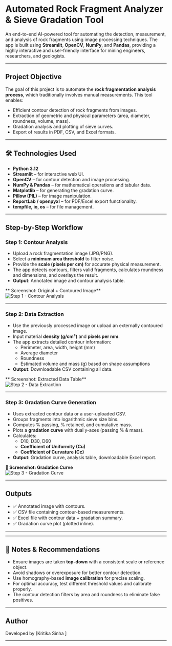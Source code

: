 #  Automated Rock Fragment Analyzer & Sieve Gradation Tool

An end-to-end AI-powered tool for automating the detection, measurement, and analysis of rock fragments using image processing techniques. The app is built using **Streamlit**, **OpenCV**, **NumPy**, and **Pandas**, providing a highly interactive and user-friendly interface for mining engineers, researchers, and geologists.

---

##  Project Objective

The goal of this project is to automate the **rock fragmentation analysis process**, which traditionally involves manual measurements. This tool enables:
- Efficient contour detection of rock fragments from images.
- Extraction of geometric and physical parameters (area, diameter, roundness, volume, mass).
- Gradation analysis and plotting of sieve curves.
- Export of results in PDF, CSV, and Excel formats.

---

## 🛠 Technologies Used

- **Python 3.12**
- **Streamlit** – for interactive web UI.
- **OpenCV** – for contour detection and image processing.
- **NumPy & Pandas** – for mathematical operations and tabular data.
- **Matplotlib** – for generating the gradation curve.
- **Pillow (PIL)** – for image manipulation.
- **ReportLab / openpyxl** – for PDF/Excel export functionality.
- **tempfile, io, os** – for file management.

---

##  Step-by-Step Workflow

###  Step 1: Contour Analysis

- Upload a rock fragmentation image (JPG/PNG).
- Select a **minimum area threshold** to filter noise.
- Provide the **scale (pixels per cm)** for accurate physical measurement.
- The app detects contours, filters valid fragments, calculates roundness and dimensions, and overlays the result.
- **Output**: Annotated image and contour analysis table.

** Screenshot: Original + Contoured Image**  
![Step 1 - Contour Analysis](./images/step1_contour_analysis.png)

---

###  Step 2: Data Extraction

- Use the previously processed image or upload an externally contoured image.
- Input material **density (g/cm³)** and **pixels per mm**.
- The app extracts detailed contour information:
  - Perimeter, area, width, height (mm)
  - Average diameter
  - Roundness
  - Estimated volume and mass (g) based on shape assumptions
- **Output**: Downloadable CSV containing all data.

** Screenshot: Extracted Data Table**  
![Step 2 - Data Extraction](./images/step2_data_extraction.png)

---

###  Step 3: Gradation Curve Generation

- Uses extracted contour data or a user-uploaded CSV.
- Groups fragments into logarithmic sieve size bins.
- Computes % passing, % retained, and cumulative mass.
- Plots a **gradation curve** with dual y-axes (passing % & mass).
- Calculates:
  - D10, D30, D60
  - **Coefficient of Uniformity (Cu)**
  - **Coefficient of Curvature (Cc)**
- **Output**: Gradation curve, analysis table, downloadable Excel report.

**📸 Screenshot: Gradation Curve**  
![Step 3 - Gradation Curve](./images/step3_gradation_curve.png)

---

##  Outputs

- ✅ Annotated image with contours.
- ✅ CSV file containing contour-based measurements.
- ✅ Excel file with contour data + gradation summary.
- ✅ Gradation curve plot (plotted inline).

---

---

## 📌 Notes & Recommendations

- Ensure images are taken **top-down** with a consistent scale or reference object.
- Avoid shadows or overexposure for better contour detection.
- Use homography-based **image calibration** for precise scaling.
- For optimal accuracy, test different threshold values and calibrate properly.
- The contour detection filters by area and roundness to eliminate false positives.

---

##  Author

Developed by [Kritika Sinha ]  


---


